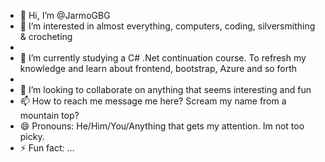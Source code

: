 - 👋 Hi, I’m @JarmoGBG
- 👀 I’m interested in almost everything, computers, coding, silversmithing & crocheting
- 
- 🌱 I’m currently studying a C# .Net continuation course. To refresh my knowledge and learn about frontend, bootstrap, Azure and so forth
- 
- 💞️ I’m looking to collaborate on anything that seems interesting and fun
- 📫 How to reach me message me here? Scream my name from a mountain top?
- 😄 Pronouns: He/Him/You/Anything that gets my attention. Im not too picky.
- ⚡ Fun fact: ...

<!---
JarmoGBG/JarmoGBG is a ✨ special ✨ repository because its `README.md` (this file) appears on your GitHub profile.
You can click the Preview link to take a look at your changes.
--->
